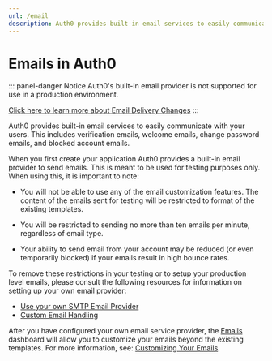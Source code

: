```yaml
---
url: /email
description: Auth0 provides built-in email services to easily communicate with your users.
---
```


# Emails in Auth0

::: panel-danger Notice
Auth0's built-in email provider is not supported for use in a production environment. 

[Click here to learn more about Email Delivery Changes](/migrations#email-delivery-changes)
:::

Auth0 provides built-in email services to easily communicate with your users. This includes verification emails, welcome emails, change password emails, and blocked account emails.

When you first create your application Auth0 provides a built-in email provider to send emails. This is meant to be used for testing purposes only. When using this, it is important to note:

* You will not be able to use any of the email customization features. The content of the emails sent for testing will be restricted to format of the existing templates.

* You will be restricted to sending no more than ten emails per minute, regardless of email type. 

* Your ability to send email from your account may be reduced (or even temporarily blocked) if your emails result in high bounce rates. 

To remove these restrictions in your testing or to setup your production level emails, please consult the following resources for information on setting up your own email provider:

* [Use your own SMTP Email Provider](/email/providers.md)
* [Custom Email Handling](/email/custom)

After you have configured your own email service provider, the [Emails](${uiURL}/#/emails) dashboard will allow you to customize your emails beyond the existing templates. For more information, see: [Customizing Your Emails](/email/templates).
